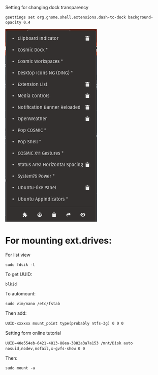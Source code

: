 Setting for changing dock transparency

```
gsettings set org.gnome.shell.extensions.dash-to-dock background-opacity 0.4
```

![Result](./extensions.png)


# For mounting ext.drives:

For list view
```
sudo fdsik -l
```
To get UUID:
```
blkid
```
To automount:
```
sudo vim/nano /etc/fstab
```
Then add:

```UUID-xxxxxx mount_point type(probably ntfs-3g) 0 0 0```

Setting form online tutorial

```UUID=40e554eb-6421-4813-88ea-3882a3a7a153 /mnt/Disk auto nosuid,nodev,nofail,x-gvfs-show 0 0```

Then:
``` 
sudo mount -a
```
